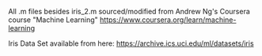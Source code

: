 All .m files besides iris_2.m sourced/modified from Andrew Ng's Coursera course "Machine Learning"
https://www.coursera.org/learn/machine-learning

Iris Data Set available from here: https://archive.ics.uci.edu/ml/datasets/iris